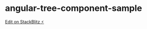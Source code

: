# angular-tree-component-sample

[Edit on StackBlitz ⚡️](https://stackblitz.com/edit/angular-tree-component-sample)